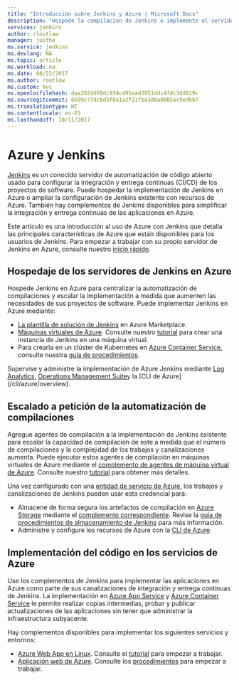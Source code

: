 ```yaml
---
title: "Introducción sobre Jenkins y Azure | Microsoft Docs"
description: "Hospede la compilación de Jenkins e implemente el servidor de automatización en Azure y use los recursos de proceso y almacenamiento de Azure para extender sus canalizaciones de integración y entrega continuas (CI/CD)."
services: jenkins
author: rloutlaw
manager: justhe
ms.service: jenkins
ms.devlang: NA
ms.topic: article
ms.workload: na
ms.date: 08/22/2017
ms.author: routlaw
ms.custom: mvc
ms.openlocfilehash: daa202ddf0dc934c491ead3951ddc4fdc3dd819c
ms.sourcegitcommit: 6699c77dcbd5f8a1a2f21fba3d0a0005ac9ed6b7
ms.translationtype: HT
ms.contentlocale: es-ES
ms.lasthandoff: 10/11/2017
---
```

# <a name="azure-and-jenkins"></a>Azure y Jenkins

[Jenkins](https://jenkins.io/) es un conocido servidor de automatización de código abierto usado para configurar la integración y entrega continuas (CI/CD) de los proyectos de software. Puede hospedar la implementación de Jenkins en Azure o ampliar la configuración de Jenkins existente con recursos de Azure. También hay complementos de Jenkins disponibles para simplificar la integración y entrega continuas de las aplicaciones en Azure.

Este artículo es una introducción al uso de Azure con Jenkins que detalla las principales características de Azure que están disponibles para los usuarios de Jenkins. Para empezar a trabajar con su propio servidor de Jenkins en Azure, consulte nuestro [inicio rápido](install-jenkins-solution-template.md).

## <a name="host-your-jenkins-servers-in-azure"></a>Hospedaje de los servidores de Jenkins en Azure

Hospede Jenkins en Azure para centralizar la automatización de compilaciones y escalar la implementación a medida que aumenten las necesidades de sus proyectos de software. Puede implementar Jenkins en Azure mediante:
 
- [La plantilla de solución de Jenkins](install-jenkins-solution-template.md) en Azure Marketplace.
- [Máquinas virtuales de Azure](/azure/virtual-machines/linux/overview). Consulte nuestro [tutorial](/azure/virtual-machines/linux/tutorial-jenkins-github-docker-cicd) para crear una instancia de Jenkins en una máquina virtual.
- Para crearla en un clúster de Kubernetes en [Azure Container Service](/azure/container-service/kubernetes/container-service-kubernetes-walkthrough), consulte nuestra [guía de procedimientos](/azure/container-service/kubernetes/container-service-kubernetes-jenkin).

Supervise y administre la implementación de Azure Jenkins mediante [Log Analytics](/azure/log-analytics/log-analytics-overview), [Operations Management Suite](/azure/operations-management-suite/operations-management-suite-overview)y la [CLI de Azure] (/cli/azure/overview).

## <a name="scale-your-build-automation-on-demand"></a>Escalado a petición de la automatización de compilaciones

Agregue agentes de compilación a la implementación de Jenkins existente para escalar la capacidad de compilación de este a medida que el número de compilaciones y la complejidad de los trabajos y canalizaciones aumenta. Puede ejecutar estos agentes de compilación en máquinas virtuales de Azure mediante el [complemento de agentes de máquina virtual de Azure](jenkins-azure-vm-agents.md). Consulte nuestro [tutorial](/azure/jenkins/jenkins-azure-vm-agents) para obtener más detalles.

Una vez configurado con una [entidad de servicio de Azure](/azure/azure-resource-manager/resource-group-overview), los trabajos y canalizaciones de Jenkins pueden usar esta credencial para:

- Almacene de forma segura los artefactos de compilación en [Azure Storage](/azure/storage/common/storage-introduction) mediante el [complemento correspondiente](https://plugins.jenkins.io/windows-azure-storage). Revise la [guía de procedimientos de almacenamiento de Jenkins](/azure/storage/common/storage-java-jenkins-continuous-integration-solution) para más información.
- Administre y configure los recursos de Azure con la [CLI de Azure](/azure/jenkins/execute-cli-jenkins-pipeline).

## <a name="deploy-your-code-into-azure-services"></a>Implementación del código en los servicios de Azure

Use los complementos de Jenkins para implementar las aplicaciones en Azure como parte de sus canalizaciones de integración y entrega continuas de Jenkins. La implementación en [Azure App Service](/azure/app-service/) y [Azure Container Service](/azure/container-service/kubernetes/) le permite realizar copias intermedias, probar y publicar actualizaciones de las aplicaciones sin tener que administrar la infraestructura subyacente.

 Hay complementos disponibles para implementar los siguientes servicios y entornos:

- [Azure Web App en Linux](/azure/app-service/containers/app-service-linux-intro). Consulte el [tutorial](java-deploy-webapp-tutorial.md) para empezar a trabajar.
- [Aplicación web de Azure](/azure/app-service/app-service-web-overview). Consulte los [procedimientos](deploy-Jenkins-app-service-plugin.md) para empezar a trabajar.

